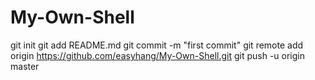 # My-Own-Shell
git init
git add README.md
git commit -m "first commit"
git remote add origin https://github.com/easyhang/My-Own-Shell.git
git push -u origin master
